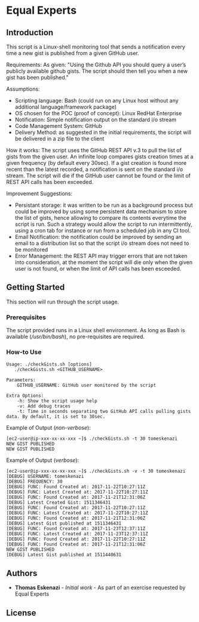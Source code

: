 # Equal Experts

## Introduction
This script is a Linux-shell monitoring tool that sends a notification every time a new gist is published from a given GitHub user.

Requirements:
As given:
"Using the Github API you should query a user’s publicly available github gists. 
The script should then tell you when a new gist has been published."

Assumptions:
- Scripting language: Bash (could run on any Linux host without any additional language/framework package)
- OS chosen for the POC (proof of concept): Linux RedHat Enterprise
- Notification: Simple notification output on the standard i/o stream
- Code Management System: GitHub
- Delivery Method: as suggested in the initial requirements, the script will be delivered in a zip file to the client

How it works:
The script uses the GitHub REST API v.3 to pull the list of gists from the given user. An infinite loop compares gists creation times at a given frequency (by default every 30sec). If a gist creation is found more recent than the latest recorded, a notification is sent on the standard i/o stream. The script will die if the GitHub user cannot be found or the limit of REST API calls has been exceeded.

Improvement Suggestions:
- Persistant storage: it was written to be run as a background process but could be improved by using some persistent data mechanism to store the list of gists, hence allowing to compare its contents everytime the script is run. Such a strategy would allow the script to run intermittently, using a cron tab for instance or run from a scheduled job in any CI tool.
- Email Notification: the notification could be improved by sending an email to a distribution list so that the script i/o stream does not need to be monitored
- Error Management: the REST API may trigger errors that are not taken into consideration, at the moment the script will die only when the given user is not found, or when the limit of API calls has been esceeded.

## Getting Started

This section will run through the script usage.

### Prerequisites

The script provided runs in a Linux shell environment. As long as Bash is available (*/usr/bin/bash*), no pre-requisites are required.

### How-to Use

```
Usage: ./checkGists.sh [options]
   ./checkGists.sh <GITHUB_USERNAME>

Parameters:
	GITHUB_USERNAME: GitHub user monitored by the script

Extra Options:
    -h: Show the script usage help
    -v: Add debug traces
    -t: Time in seconds separating two GitHub API calls pulling gists data. By default, it is set to 30sec.
```

Example of Output (*non-verbose*):

```
[ec2-user@ip-xxx-xx-xx-xxx ~]$ ./checkGists.sh -t 30 tomeskenazi
NEW GIST PUBLISHED
NEW GIST PUBLISHED
```

Example of Output (*verbose*):

```
[ec2-user@ip-xxx-xx-xx-xxx ~]$ ./checkGists.sh -v -t 30 tomeskenazi
[DEBUG] USERNAME: tomeskenazi
[DEBUG] FREQUENCY: 30
[DEBUG] FUNC: Found Created at: 2017-11-22T10:27:11Z
[DEBUG] FUNC: Latest Created at: 2017-11-22T10:27:11Z
[DEBUG] FUNC: Found Created at: 2017-11-21T12:31:06Z
[DEBUG] Latest Created Gist: 1511346431
[DEBUG] FUNC: Found Created at: 2017-11-22T10:27:11Z
[DEBUG] FUNC: Latest Created at: 2017-11-22T10:27:11Z
[DEBUG] FUNC: Found Created at: 2017-11-21T12:31:06Z
[DEBUG] Latest Gist published at 1511346431
[DEBUG] FUNC: Found Created at: 2017-11-23T12:37:11Z
[DEBUG] FUNC: Latest Created at: 2017-11-23T12:37:11Z
[DEBUG] FUNC: Found Created at: 2017-11-22T10:27:11Z
[DEBUG] FUNC: Found Created at: 2017-11-21T12:31:06Z
NEW GIST PUBLISHED
[DEBUG] Latest Gist published at 1511440631
```

## Authors

* **Thomas Eskenazi** - *Initial work* - As part of an exercise requested by Equal Experts

## License

<Not specified>

